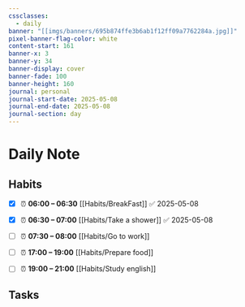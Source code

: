 ```yaml
---
cssclasses:
  - daily
banner: "[[imgs/banners/695b874ffe3b6ab1f12ff09a7762284a.jpg]]"
pixel-banner-flag-color: white
content-start: 161
banner-x: 3
banner-y: 34
banner-display: cover
banner-fade: 100
banner-height: 160
journal: personal
journal-start-date: 2025-05-08
journal-end-date: 2025-05-08
journal-section: day
---
```

# Daily Note

## Habits

- [x] ⏰ **06:00 – 06:30** [[Habits/BreakFast]] ✅ 2025-05-08
- [x] ⏰ **06:30 – 07:00** [[Habits/Take a shower]] ✅ 2025-05-08
- [ ] ⏰ **07:30 – 08:00** [[Habits/Go to work]]
- [ ] ⏰ **17:00 – 19:00** [[Habits/Prepare food]]
- [ ] ⏰ **19:00 – 21:00** [[Habits/Study english]]


## Tasks

